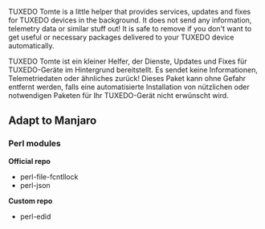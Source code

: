 TUXEDO Tomte is a little helper that provides services, updates and fixes for
TUXEDO devices in the background. It does not send any information, telemetry
data or similar stuff out!
It is safe to remove if you don't want to get useful or necessary packages
delivered to your TUXEDO device automatically.

TUXEDO Tomte ist ein kleiner Helfer, der Dienste, Updates und Fixes
für TUXEDO-Geräte im Hintergrund bereitstellt. Es sendet keine Informationen,
Telemetriedaten oder ähnliches zurück!
Dieses Paket kann ohne Gefahr entfernt werden, falls eine automatisierte
Installation von nützlichen oder notwendigen Paketen für Ihr TUXEDO-Gerät
nicht erwünscht wird.

## Adapt to Manjaro

### Perl modules
**Official repo**
* perl-file-fcntllock
* perl-json

**Custom repo**
* perl-edid
